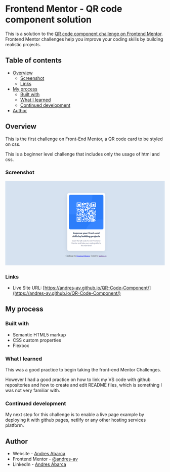# Frontend Mentor - QR code component solution

This is a solution to the [QR code component challenge on Frontend Mentor](https://www.frontendmentor.io/challenges/qr-code-component-iux_sIO_H). Frontend Mentor challenges help you improve your coding skills by building realistic projects.

## Table of contents

- [Overview](#overview)
  - [Screenshot](#screenshot)
  - [Links](#links)
- [My process](#my-process)
  - [Built with](#built-with)
  - [What I learned](#what-i-learned)
  - [Continued development](#continued-development)
- [Author](#author)

## Overview

This is the first challenge on Front-End Mentor, a QR code card to be styled on css.

This is a beginner level challenge that includes only the usage of html and css.

### Screenshot

![](./images/QRCodeScreenShot.png)

### Links

- Live Site URL: [https://andres-av.github.io/QR-Code-Component/](https://andres-av.github.io/QR-Code-Component/)

## My process

### Built with

- Semantic HTML5 markup
- CSS custom properties
- Flexbox

### What I learned

This was a good practice to begin taking the front-end Mentor Challenges.

However I had a good practice on how to link my VS code with github repositories and how to create and edit README files, which is something I was not very familiar with.

### Continued development

My next step for this challenge is to enable a live page example by deploying it with github pages, netlify or any other hosting services platform.

## Author

- Website - [Andres Abarca](https://github.com/andres-av)
- Frontend Mentor - [@andres-av](https://www.frontendmentor.io/profile/andres-av)
- LinkedIn - [Andres Abarca](https://www.linkedin.com/in/andres-abarca)
